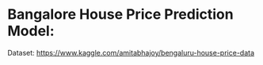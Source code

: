 # Bangalore House Price Prediction Model:
 
Dataset: https://www.kaggle.com/amitabhajoy/bengaluru-house-price-data
